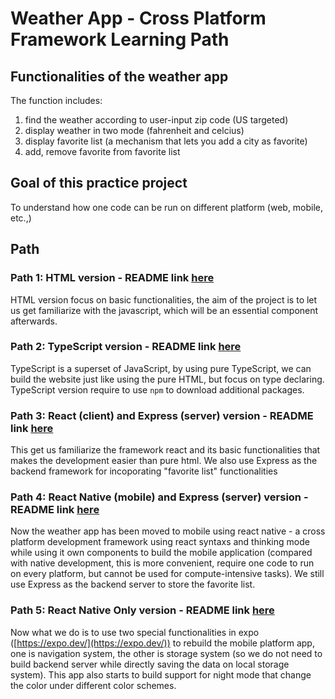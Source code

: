 # Weather App - Cross Platform Framework Learning Path

## Functionalities of the weather app
The function includes:
1. find the weather according to user-input zip code (US targeted)
2. display weather in two mode (fahrenheit and celcius)
3. display favorite list (a mechanism that lets you add a city as favorite)
4. add, remove favorite from favorite list

## Goal of this practice project
To understand how one code can be run on different platform (web, mobile, etc.,)

## Path

### Path 1: HTML version - README link [here](HTML-version/README.md)
HTML version focus on basic functionalities, the aim of the project is to let us get familiarize with the javascript, which will be an essential component afterwards.

### Path 2: TypeScript version - README link [here](TS-version/README.md)
TypeScript is a superset of JavaScript, by using pure TypeScript, we can build the website just like using the pure HTML, but focus on type declaring. TypeScript version require to use `npm` to download additional packages.

### Path 3: React (client) and Express (server) version - README link [here](React-client-Express-server-version/README.md)
This get us familiarize the framework react and its basic functionalities that makes the development easier than pure html. We also use Express as the backend framework for incoporating "favorite list" functionalities

### Path 4: React Native (mobile) and Express (server) version - README link [here](ReactNative-client-Express-server-version/README.md)
Now the weather app has been moved to mobile using react native - a cross platform development framework using react syntaxs and thinking mode while using it own components to build the mobile application (compared with native development, this is more convenient, require one code to run on every platform, but cannot be used for compute-intensive tasks). We still use Express as the backend server to store the favorite list.

### Path 5: React Native Only version - README link [here](ReactNative-only-version/README.md)
Now what we do is to use two special functionalities in expo ([https://expo.dev/](https://expo.dev/)) to rebuild the mobile platform app, one is navigation system, the other is storage system (so we do not need to build backend server while directly saving the data on local storage system). This app also starts to build support for night mode that change the color under different color schemes.
